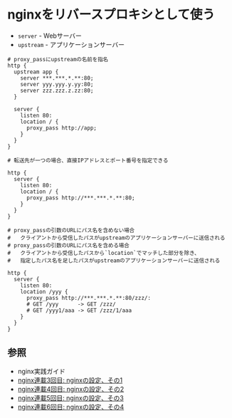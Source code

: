 # nginxをリバースプロキシとして使う
- `server` - Webサーバー
- `upstream` - アプリケーションサーバー

```
# proxy_passにupstreamの名前を指名
http {
  upstream app {
    server ***.***.*.**:80;
    server yyy.yyy.y.yy:80;
    server zzz.zzz.z.zz:80;
  }

  server {
    listen 80:
    location / {
      proxy_pass http://app;
    }
  }
}
```

```
# 転送先が一つの場合、直接IPアドレスとポート番号を指定できる

http {
  server {
    listen 80:
    location / {
      proxy_pass http://***.***.*.**:80;
    }
  }
}
```

```
# proxy_passの引数のURLにパス名を含めない場合
#   クライアントから受信したパスがupstreamのアプリケーションサーバーに送信される
# proxy_passの引数のURLにパス名を含める場合
#   クライアントから受信したパスから`location`でマッチした部分を除き、
#   指定したパス名を足したパスがupstreamのアプリケーションサーバーに送信される

http {
  server {
    listen 80:
    location /yyy {
      proxy_pass http://***.***.*.**:80/zzz/:
      # GET /yyy      -> GET /zzz/
      # GET /yyy1/aaa -> GET /zzz/1/aaa
    }
  }
}
```

## 参照
- nginx実践ガイド
- [nginx連載3回目: nginxの設定、その1](https://heartbeats.jp/hbblog/2012/02/nginx03.html#more)
- [nginx連載4回目: nginxの設定、その2](https://heartbeats.jp/hbblog/2012/04/nginx04.html)
- [nginx連載5回目: nginxの設定、その3](https://heartbeats.jp/hbblog/2012/04/nginx05.html#more)
- [nginx連載6回目: nginxの設定、その4](https://heartbeats.jp/hbblog/2012/04/nginx06.html#more)
